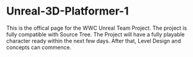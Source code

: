 # Unreal-3D-Platformer-1
This is the offical page for the WWC Unreal Team Project.  The project is fully compatible with Source Tree.  The Project will
have a fully playable character ready within the next few days.  After that, Level Design and concepts can commence.
